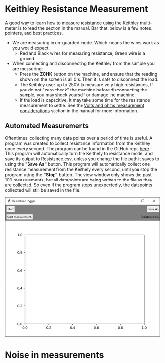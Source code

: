 # Keithley Resistance Measurement
A good way to learn how to measure resistance using the Keithley multi-meter is to read the section in the [manual](https://download.tek.com/manual/6514-901-01(D-May2003)(Instruction).pdf#%5B%7B%22num%22%3A656%2C%22gen%22%3A0%7D%2C%7B%22name%22%3A%22Fit%22%7D%5D). Bar that, below is a few notes, pointers, and best practices.

- We are measuring in un-guarded mode. Which means the wires work as you would expect.
  - Red and Black wires for measuring resistance, Green wire is a ground.
 - When connecting and disconnecting the Keithley from the sample you are measuring:
   - Press the **ZCHK** button on the machine, and ensure that the reading shown on the screen is all 0's. Then it is safe to disconnect the load.
   - The Keithley uses up to 250V to measure very high resistances, If you do not "zero check" the machine before disconnecting the sample, you may shock yourself or damage the machine.
   - If the load is capacitive, it may take some time for the resistance measurement to settle. See the [Volts and ohms measurement considerations](https://download.tek.com/manual/6514-901-01(D-May2003)(Instruction).pdf#%5B%7B%22num%22%3A716%2C%22gen%22%3A0%7D%2C%7B%22name%22%3A%22Fit%22%7D%5D) section in the manual for more information.
## Automated Measurements
Oftentimes, collecting many data points over a period of time is useful. A program was created to collect resistance information from the Keithley once every second. The program can be found in the GitHub repo [here](https://github.com/AaronWeyerNDSU/Dr.Wang_Research_Group/blob/main/.programs/ResistanceLogger.py). This program will automatically turn the Keithely to resistance mode, and save its output to Resistance.csv, unless you change the file path it saves to using the **"Save As"** button. This program will automatically collect one resistance measurement from the Keithely every second, until you stop the program using the **"Stop"** button. The view window only shows the past 100 measurements, but all datapoints are being written to the file as they are collected. So even if the program stops unexpectedly, the datapoints collected will still be saved in the file.

![image](.attachments/0aa650161dbbaceaab7a5a07498e4efb1562e2e5.png) 
# Noise in measurements
